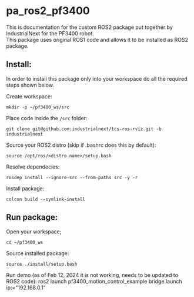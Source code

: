 # pa_ros2_pf3400
This is documentation for the custom ROS2 package put together by IndustrialNext for the PF3400 robot. \
This package uses original ROS1 code and allows it to be installed as ROS2 package.

## Install:
In order to install this package only into your workspace do all the required steps shown below.

Create workspace:
```
mkdir -p ~/pf3400_ws/src
```

Place code inside the `/src` folder:
```
git clone git@github.com:industrialnext/tcs-ros-rviz.git -b industrialnext
```

Source your ROS2 distro (skip if .bashrc does this by default):
```
source /opt/ros/<distro name>/setup.bash
```

Resolve dependecies:
```
rosdep install --ignore-src --from-paths src -y -r
```

Install package:
```
colcon build --symlink-install
```

## Run package:
Open your workspace;
```
cd ~/pf3400_ws
```

Source installed package:
```
source ./install/setup.bash
```

Run demo (as of Feb 12, 2024 it is not working, needs to be updated to ROS2 code):
ros2 launch pf3400_motion_control_example bridge.launch ip:="192.168.0.1"
